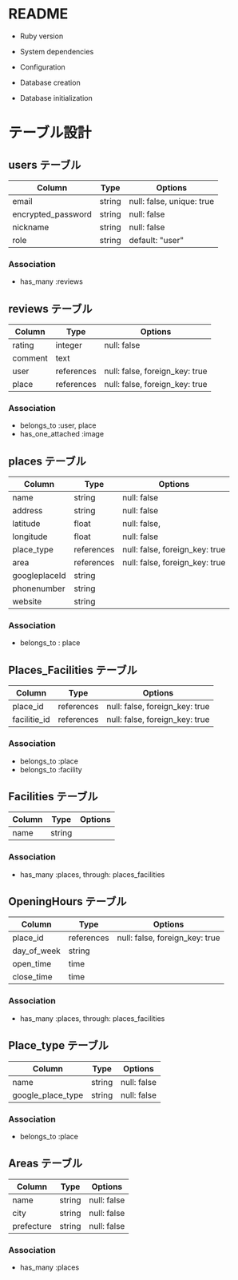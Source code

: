 # README

* Ruby version

* System dependencies

* Configuration

* Database creation

* Database initialization
# テーブル設計

## users テーブル
| Column             | Type   | Options                   |
| ------------------ | ------ | ------------------------- |
| email              | string | null: false, unique: true |
| encrypted_password | string | null: false               |
| nickname           | string | null: false               |
| role               | string | default: "user"           |

### Association
- has_many :reviews

## reviews テーブル
| Column  | Type       | Options                        |
| ------- | ---------- | ------------------------------ |
| rating  | integer    | null: false                    |
| comment | text       |                                |
| user    | references | null: false, foreign_key: true |
| place   | references | null: false, foreign_key: true |

### Association
- belongs_to :user, place
- has_one_attached :image

## places テーブル
| Column        | Type       | Options                        |
| ------------- | ---------- | ------------------------------ |
| name          | string     | null: false                    |
| address       | string     | null: false                    |
| latitude      | float      | null: false,                   |
| longitude     | float      | null: false                    |
| place_type    | references | null: false, foreign_key: true |
| area          | references | null: false, foreign_key: true |
| googleplaceId | string     |                                |
| phonenumber   | string     |                                |
| website       | string     |                                |

### Association
- belongs_to : place


## Places_Facilities テーブル
| Column       | Type       | Options                        |
| ------------ | ---------- | ------------------------------ |
| place_id     | references | null: false, foreign_key: true |
| facilitie_id | references | null: false, foreign_key: true |

### Association
- belongs_to :place
- belongs_to :facility


## Facilities テーブル
| Column | Type   | Options |
| ------ | ------ | ------- |
| name   | string |         |

### Association
- has_many :places, through: places_facilities

## OpeningHours テーブル
| Column      | Type       | Options                        |
| ----------- | ---------- | ------------------------------ |
| place_id    | references | null: false, foreign_key: true |
| day_of_week | string     |                                |
| open_time   | time       |                                |
| close_time  | time       |                                |

### Association
- has_many :places, through: places_facilities

## Place_type テーブル
| Column            | Type   | Options     |
| ----------------- | ------ | ----------- |
| name              | string | null: false |
| google_place_type | string | null: false |

### Association
- belongs_to  :place

## Areas テーブル
| Column     | Type   | Options     |
| ---------- | ------ | ----------- |
| name       | string | null: false |
| city       | string | null: false |
| prefecture | string | null: false |

### Association
- has_many :places